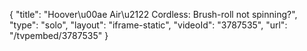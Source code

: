{
    "title": "Hoover\u00ae Air\u2122 Cordless: Brush-roll not spinning?",
    "type": "solo",
    "layout": "iframe-static",
    "videoId": "3787535",
    "url": "\/tvpembed\/3787535"
}